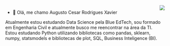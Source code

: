 <img align ="right" src="https://cdn.discordapp.com/attachments/959963128056148019/963861188146511953/ezgif-2-2c1d3e8957.gif">

- 👋 Olá, me chamo Augusto Cesar Rodrigues Xavier

Atualmente estou estudando Data Science pela Blue EdTech, sou formado em Engenharia Civil e atualmente busco me reencontrar na área da TI. Estou estudando Python      utilizando bibliotecas como pandas, sklearn, numpy, statsmodels e bibliotecas de plot, SQL, Business Inteligence (BI).

<br clear="left"/>
